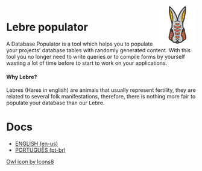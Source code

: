 <img src="/assets/icon-lebre.png" alt="Lebre Icon" width="100px" align="right">


# Lebre populator
A Database Populator is a tool which helps you to populate your projects' database tables with randomly generated content. With this tool you no longer need to write queries or to compile forms by yourself wasting a lot of time before to start to work on your applications.

#### Why Lebre?

Lebres (Hares in english) are animals that usually represent fertility, they are related to several folk manifestations, therefore, there is nothing more fair to populate your database than our Lebre.

# Docs

 - [ENGLISH (en-us)](README-en-us.md)
 - [PORTUGUÊS (pt-br)](README-pt-br.md)

<a href="https://icons8.com/icon/95136/owl">Owl icon by Icons8</a>
